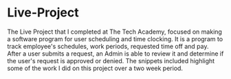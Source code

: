 # Live-Project

The Live Project that I completed at The Tech Academy, focused on making a software program for user scheduling and time clocking. It is a program to track employee's schedules, work periods, requested time off and pay. After a user submits a request, an Admin is able to review it and determine if the user's request is approved or denied. The snippets included highlight some of the work I did on this project over a two week period. 
